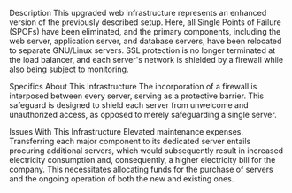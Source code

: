 Description
This upgraded web infrastructure represents an enhanced version of the previously described setup. Here, all Single Points of Failure (SPOFs) have been eliminated, and the primary components, including the web server, application server, and database servers, have been relocated to separate GNU/Linux servers. SSL protection is no longer terminated at the load balancer, and each server's network is shielded by a firewall while also being subject to monitoring.

Specifics About This Infrastructure
The incorporation of a firewall is interposed between every server, serving as a protective barrier.
This safeguard is designed to shield each server from unwelcome and unauthorized access, as opposed to merely safeguarding a single server.

Issues With This Infrastructure
Elevated maintenance expenses.
Transferring each major component to its dedicated server entails procuring additional servers, which would subsequently result in increased electricity consumption and, consequently, a higher electricity bill for the company. This necessitates allocating funds for the purchase of servers and the ongoing operation of both the new and existing ones.
